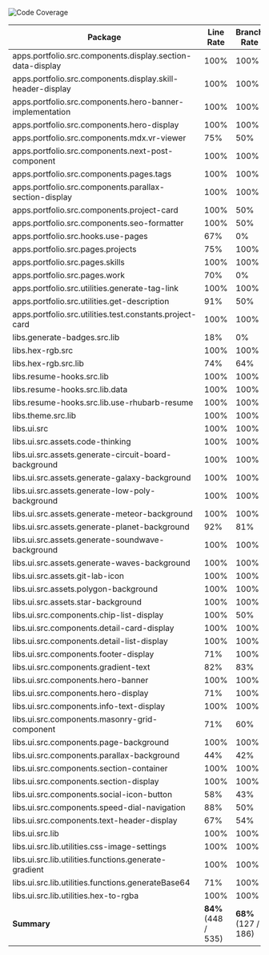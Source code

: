 ![Code Coverage](https://img.shields.io/badge/Code%20Coverage-84%25-success?style=flat)

Package | Line Rate | Branch Rate | Complexity | Health
-------- | --------- | ----------- | ---------- | ------
apps.portfolio.src.components.display.section-data-display | 100% | 100% | 0 | ✔
apps.portfolio.src.components.display.skill-header-display | 100% | 100% | 0 | ✔
apps.portfolio.src.components.hero-banner-implementation | 100% | 100% | 0 | ✔
apps.portfolio.src.components.hero-display | 100% | 100% | 0 | ✔
apps.portfolio.src.components.mdx.vr-viewer | 75% | 50% | 0 | ✔
apps.portfolio.src.components.next-post-component | 100% | 100% | 0 | ✔
apps.portfolio.src.components.pages.tags | 100% | 100% | 0 | ✔
apps.portfolio.src.components.parallax-section-display | 100% | 100% | 0 | ✔
apps.portfolio.src.components.project-card | 100% | 50% | 0 | ✔
apps.portfolio.src.components.seo-formatter | 100% | 50% | 0 | ✔
apps.portfolio.src.hooks.use-pages | 67% | 0% | 0 | ➖
apps.portfolio.src.pages.projects | 75% | 100% | 0 | ✔
apps.portfolio.src.pages.skills | 100% | 100% | 0 | ✔
apps.portfolio.src.pages.work | 70% | 0% | 0 | ➖
apps.portfolio.src.utilities.generate-tag-link | 100% | 100% | 0 | ✔
apps.portfolio.src.utilities.get-description | 91% | 50% | 0 | ✔
apps.portfolio.src.utilities.test.constants.project-card | 100% | 100% | 0 | ✔
libs.generate-badges.src.lib | 18% | 0% | 0 | ❌
libs.hex-rgb.src | 100% | 100% | 0 | ✔
libs.hex-rgb.src.lib | 74% | 64% | 0 | ➖
libs.resume-hooks.src.lib | 100% | 100% | 0 | ✔
libs.resume-hooks.src.lib.data | 100% | 100% | 0 | ✔
libs.resume-hooks.src.lib.use-rhubarb-resume | 100% | 100% | 0 | ✔
libs.theme.src.lib | 100% | 100% | 0 | ✔
libs.ui.src | 100% | 100% | 0 | ✔
libs.ui.src.assets.code-thinking | 100% | 100% | 0 | ✔
libs.ui.src.assets.generate-circuit-board-background | 100% | 100% | 0 | ✔
libs.ui.src.assets.generate-galaxy-background | 100% | 100% | 0 | ✔
libs.ui.src.assets.generate-low-poly-background | 100% | 100% | 0 | ✔
libs.ui.src.assets.generate-meteor-background | 100% | 100% | 0 | ✔
libs.ui.src.assets.generate-planet-background | 92% | 81% | 0 | ✔
libs.ui.src.assets.generate-soundwave-background | 100% | 100% | 0 | ✔
libs.ui.src.assets.generate-waves-background | 100% | 100% | 0 | ✔
libs.ui.src.assets.git-lab-icon | 100% | 100% | 0 | ✔
libs.ui.src.assets.polygon-background | 100% | 100% | 0 | ✔
libs.ui.src.assets.star-background | 100% | 100% | 0 | ✔
libs.ui.src.components.chip-list-display | 100% | 50% | 0 | ✔
libs.ui.src.components.detail-card-display | 100% | 100% | 0 | ✔
libs.ui.src.components.detail-list-display | 100% | 100% | 0 | ✔
libs.ui.src.components.footer-display | 71% | 100% | 0 | ➖
libs.ui.src.components.gradient-text | 82% | 83% | 0 | ✔
libs.ui.src.components.hero-banner | 100% | 100% | 0 | ✔
libs.ui.src.components.hero-display | 71% | 100% | 0 | ➖
libs.ui.src.components.info-text-display | 100% | 100% | 0 | ✔
libs.ui.src.components.masonry-grid-component | 71% | 60% | 0 | ➖
libs.ui.src.components.page-background | 100% | 100% | 0 | ✔
libs.ui.src.components.parallax-background | 44% | 42% | 0 | ❌
libs.ui.src.components.section-container | 100% | 100% | 0 | ✔
libs.ui.src.components.section-display | 100% | 100% | 0 | ✔
libs.ui.src.components.social-icon-button | 58% | 43% | 0 | ➖
libs.ui.src.components.speed-dial-navigation | 88% | 50% | 0 | ✔
libs.ui.src.components.text-header-display | 67% | 54% | 0 | ➖
libs.ui.src.lib | 100% | 100% | 0 | ✔
libs.ui.src.lib.utilities.css-image-settings | 100% | 100% | 0 | ✔
libs.ui.src.lib.utilities.functions.generate-gradient | 100% | 100% | 0 | ✔
libs.ui.src.lib.utilities.functions.generateBase64 | 71% | 100% | 0 | ➖
libs.ui.src.lib.utilities.hex-to-rgba | 100% | 100% | 0 | ✔
**Summary** | **84%** (448 / 535) | **68%** (127 / 186) | **0** | ✔
